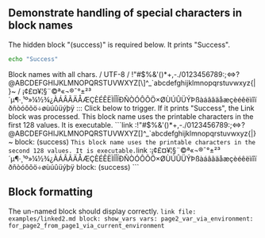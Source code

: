 ## Demonstrate handling of special characters in block names
The hidden block "(success)" is required below. It prints "Success".
```bash :(success)
echo "Success"
```
Block names with all chars.
/ UTF-8
/   !"#$%&'()*+,-./0123456789:;<=>?@ABCDEFGHIJKLMNOPQRSTUVWXYZ[\]^_`abcdefghijklmnopqrstuvwxyz{|}~
/   ¡¢£¤¥¦§¨©ª«¬®¯°±²³´µ¶·¸¹º»¼½¾¿ÀÁÂÃÄÅÆÇÈÉÊËÌÍÎÏÐÑÒÓÔÕÖ×ØÙÚÛÜÝÞßàáâãäåæçèéêëìíîïðñòóôõö÷øùúûüýþÿ
::: Click below to trigger. If it prints "Success", the Link block was processed.
This block name uses the printable characters in the first 128 values. It is executable.
    ```link :!"#$%&'()*+,-./0123456789:;<=>?@ABCDEFGHIJKLMNOPQRSTUVWXYZ[\]^_`abcdefghijklmnopqrstuvwxyz{|}~
    block: (success)
    ```
This block name uses the printable characters in the second 128 values. It is executable.
    ```link :¡¢£¤¥¦§¨©ª«¬®¯°±²³´µ¶·¸¹º»¼½¾¿ÀÁÂÃÄÅÆÇÈÉÊËÌÍÎÏÐÑÒÓÔÕÖ×ØÙÚÛÜÝÞßàáâãäåæçèéêëìíîïðñòóôõö÷øùúûüýþÿ
    block: (success)
    ```

## Block formatting
The un-named block should display correctly.
    ```link
    file: examples/linked2.md
    block: show_vars
    vars:
      page2_var_via_environment: for_page2_from_page1_via_current_environment
    ```
